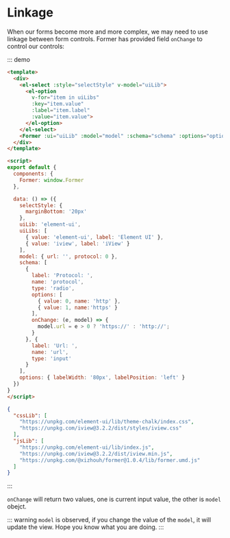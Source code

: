 # Linkage

When our forms become more and more complex, we may need to use linkage between form controls. Former has provided field `onChange` to control our controls:

::: demo
```html
<template>
  <div>
    <el-select :style="selectStyle" v-model="uiLib">
      <el-option
        v-for="item in uiLibs"
        :key="item.value"
        :label="item.label"
        :value="item.value">
      </el-option>
    </el-select>
    <Former :ui="uiLib" :model="model" :schema="schema" :options="options"></Former>
  </div>
</template>

<script>
export default {
  components: {
    Former: window.Former
  },

  data: () => ({
    selectStyle: {
      marginBottom: '20px'
    },
    uiLib: 'element-ui',
    uiLibs: [
      { value: 'element-ui', label: 'Element UI' },
      { value: 'iview', label: 'iView' }
    ],
    model: { url: '', protocol: 0 },
    schema: [
      {
        label: 'Protocol: ',
        name: 'protocol',
        type: 'radio',
        options: [
          { value: 0, name: 'http' },
          { value: 1, name:'https' }
        ],
        onChange: (e, model) => {
          model.url = e > 0 ? 'https://' : 'http://';
        }
      }, {
        label: 'Url: ',
        name: 'url',
        type: 'input'
      }
    ],
    options: { labelWidth: '80px', labelPosition: 'left' }
  })
}
</script>
```
```json
{
  "cssLib": [
    "https://unpkg.com/element-ui/lib/theme-chalk/index.css",
    "https://unpkg.com/iview@3.2.2/dist/styles/iview.css"
  ],
  "jsLib": [
    "https://unpkg.com/element-ui/lib/index.js",
    "https://unpkg.com/iview@3.2.2/dist/iview.min.js",
    "https://unpkg.com/@xizhouh/former@1.0.4/lib/former.umd.js"
  ]
}
```
:::

`onChange` will return two values, one is current input value, the other is `model` obejct.

::: warning
`model` is observed, if you change the value of the `model`, it will update the view. Hope you know what you are doing.
:::
